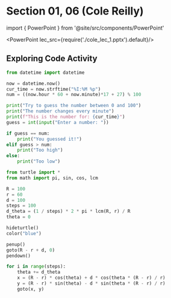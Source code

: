 # Section 01, 06 (Cole Reilly)

import { PowerPoint } from '@site/src/components/PowerPoint'

<PowerPoint lec_src={require('./cole_lec_1.pptx').default}/>

## Exploring Code Activity

```py live_py title=Guess_the_number
from datetime import datetime

now = datetime.now()
cur_time = now.strftime("%I:%M %p")
num = ((now.hour * 60 + now.minute)*17 + 27) % 100

print("Try to guess the number between 0 and 100")
print("The number changes every minute")
print(f"This is the number for: {cur_time}")
guess = int(input("Enter a number: "))

if guess == num:
    print("You guessed it!")
elif guess > num:
    print("Too high")
else:
    print("Too low")
```

```py live_py title=Spirograph
from turtle import *
from math import pi, sin, cos, lcm

R = 100
r = 60
d = 100
steps = 100
d_theta = (1 / steps) * 2 * pi * lcm(R, r) / R
theta = 0

hideturtle()
color("blue")

penup()
goto(R - r + d, 0)
pendown()

for i in range(steps):
    theta += d_theta
    x = (R - r) * cos(theta) + d * cos(theta * (R - r) / r)
    y = (R - r) * sin(theta) - d * sin(theta * (R - r) / r)
    goto(x, y)
```